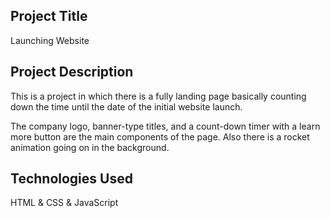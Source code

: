 ## Project Title

Launching Website

## Project Description

This is a project in which there is a fully landing page basically counting down the time until the date of the initial website launch.

The company logo, banner-type titles, and a count-down timer with a learn more button are the main components of the page. Also there is a rocket animation going on in the background.

## Technologies Used

HTML & CSS & JavaScript
